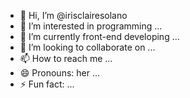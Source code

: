 - 👋 Hi, I’m @irisclairesolano
- 👀 I’m interested in programming ...
- 🌱 I’m currently front-end developing ...
- 💞️ I’m looking to collaborate on ...
- 📫 How to reach me ...
- 😄 Pronouns: her ...
- ⚡ Fun fact: ...

<!---
irisclaire7/irisclaire7 is a ✨ special ✨ repository because its `README.md` (this file) appears on your GitHub profile.
You can click the Preview link to take a look at your changes.
--->
